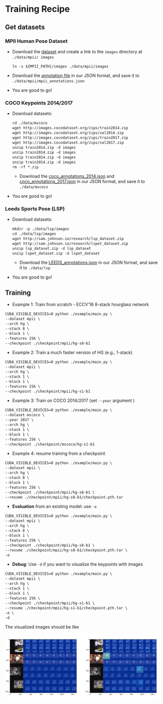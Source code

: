 # Training Recipe

## Get datasets

### MPII Human Pose Dataset

- Download the [dataset](https://datasets.d2.mpi-inf.mpg.de/andriluka14cvpr/mpii_human_pose_v1.tar.gz) and create a link to the `images` directory at `./data/mpii/
images`
  ```
  ln -s ${MPII_PATH}/images ./data/mpii/images
  ```

- Download the [annotation file](https://drive.google.com/open?id=1mQrH_yVHeB93rzCfyq5kC9ZYTwZeMsMm) in our JSON format, and save it to `./data/mpii/mpii_annotations.json`

- You are good to go!


### COCO Keypoints 2014/2017

- Download datasets:
  ```
  cd ./data/mscoco
  wget http://images.cocodataset.org/zips/train2014.zip
  wget http://images.cocodataset.org/zips/val2014.zip
  wget http://images.cocodataset.org/zips/train2017.zip
  wget http://images.cocodataset.org/zips/val2017.zip
  unzip train2014.zip -d images
  unzip train2014.zip -d images
  unzip train2014.zip -d images
  unzip train2014.zip -d images
  rm -rf *.zip
  ```

  - Download the [coco_annotations_2014.json](https://drive.google.com/open?id=1jrxis4ujrLlkwoD2GOdv3PGzygpQ04k7) and [coco_annotations_2017.json](https://drive.google.com/open?id=1YuzpScAfzemwZqUuZBrbBZdoplXEqUse) in our JSON format, and save it to `./data/mscoco`

- You are good to go!

### Leeds Sports Pose (LSP)
- Download datasets:
  ```
  mkdir -p ./data/lsp/images
  cd ./data/lsp/images
  wget http://sam.johnson.io/research/lsp_dataset.zip
  wget http://sam.johnson.io/research/lspet_dataset.zip
  unzip lsp_dataset.zip -d lsp_dataset
  unzip lspet_dataset.zip -d lspet_dataset
  ```

  - Download the [LEEDS_annotations.json](https://drive.google.com/open?id=1GZxlTLuMfA3VRvz2jyv8fhJDqElNrgKS) in our JSON format, and save it to `./data/lsp`

- You are good to go!

## Training
- Example 1: Train from scratch - ECCV'16 8-stack hourglass network
```
CUDA_VISIBLE_DEVICES=0 python ./example/main.py \
--dataset mpii \
--arch hg \
--stack 8 \
--block 1 \
--features 256 \
--checkpoint ./checkpoint/mpii/hg-s8-b1
```

- Example 2: Train a much faster version of HG (e.g., 1-stack)
```
CUDA_VISIBLE_DEVICES=0 python ./example/main.py \
--dataset mpii \
--arch hg \
--stack 1 \
--block 1 \
--features 256 \
--checkpoint ./checkpoint/mpii/hg-s1-b1
```

- Example 3: Train on COCO 2014/2017 (set `--year` argument )
```
CUDA_VISIBLE_DEVICES=0 python ./example/main.py \
--dataset mscoco \
--year 2017 \
--arch hg \
--stack 1 \
--block 1 \
--features 256 \
--checkpoint ./checkpoint/mscoco/hg-s1-b1
```

- Example 4: resume training from a checkpoint
```
CUDA_VISIBLE_DEVICES=0 python ./example/main.py \
--dataset mpii \
--arch hg \
--stack 8 \
--block 1 \
--features 256 \
--checkpoint ./checkpoint/mpii/hg-s8-b1 \
--resume ./checkpoint/mpii/hg-s8-b1/checkpoint.pth.tar
```


- **Evaluation** from an existing model: use `-e`
```
CUDA_VISIBLE_DEVICES=0 python ./example/main.py \
--dataset mpii \
--arch hg \
--stack 8 \
--block 1 \
--features 256 \
--checkpoint ./checkpoint/mpii/hg-s8-b1 \
--resume ./checkpoint/mpii/hg-s8-b1/checkpoint.pth.tar \
-e
```

- **Debug**: Use `-d` if you want to visualize the keypoints with images
```
CUDA_VISIBLE_DEVICES=0 python ./example/main.py \
--dataset mpii \
--arch hg \
--stack 1 \
--block 1 \
--features 256 \
--checkpoint ./checkpoint/mpii/hg-s1-b1 \
--resume ./checkpoint/mpii/hg-s1-b1/checkpoint.pth.tar \
-e \
-d
```

The visualized images should be like

![screenshot](./docs/screenshot.png)
